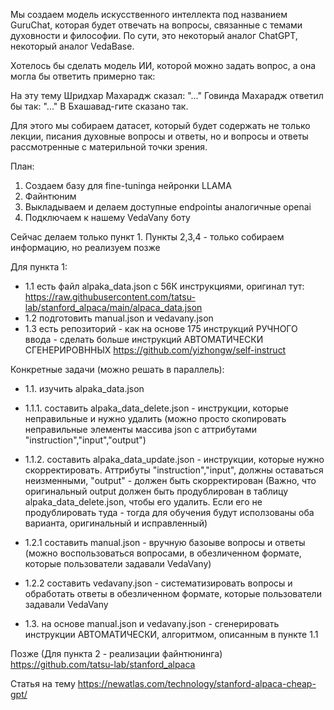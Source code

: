 Мы создаем модель искусственного интеллекта под названием GuruChat, которая будет отвечать на вопросы, связанные с темами духовности и философии.
По сути, это  некоторый аналог ChatGPT, некоторый аналог VedaBase.

Хотелось бы сделать модель ИИ, которой можно задать вопрос, а она могла бы ответить примерно так:

На эту тему Шридхар Махарадж сказал: "..."
Говинда Махарадж ответил бы так: "..."
В Бхашавад-гите сказано так.

Для этого мы собираем датасет, который будет содержать не только лекции, писания духовные вопросы и ответы, но и вопросы и ответы рассмотренные с материльной точки зрения.

План:

1. Создаем базу для fine-tuningа нейронки LLAMA
2. Файнтюним
3. Выкладываем и делаем доступные endpointы аналогичные openai
4. Подключаем к нашему VedaVany боту

Сейчас делаем только пункт 1. Пункты 2,3,4 - только собираем информацию, но реализуем позже

Для пункта 1:

* 1.1 есть файл alpaka_data.json с 56К инструкциями, оригинал тут: https://raw.githubusercontent.com/tatsu-lab/stanford_alpaca/main/alpaca_data.json
* 1.2 подготовить manual.json и vedavany.json
* 1.3 есть репозиторий - как на основе 175 инструкций РУЧНОГО ввода - сделать больше инструкций АВТОМАТИЧЕСКИ СГЕНЕРИРОВННЫХ https://github.com/yizhongw/self-instruct

Конкретные задачи (можно решать в параллель):
* 1.1. изучить alpaka_data.json
* 1.1.1. составить alpaka_data_delete.json - инструкции, которые неправильные и нужно удалить (можно просто скопировать неправильные элементы массива json c аттрибутами "instruction","input","output")
* 1.1.2. составить alpaka_data_update.json - инструкции, которые нужно скорректировать. Аттрибуты "instruction","input", должны оставаться неизменными, "output" - должен быть скорректирован (Важно, что оригинальный output должен быть продублирован в таблицу alpaka_data_delete.json, чтобы его удалить. Если его не продублировать туда - тогда для обучения будут исползованы оба варианта, оригинальный и исправленный)

* 1.2.1 составить manual.json - вручную базоыве вопросы и ответы (можно воспользоваться вопросами, в обезличенном формате, которые пользователи задавали VedaVany)
* 1.2.2 составить vedavany.json - систематизировать вопросы и обработать ответы в обезличенном формате, которые пользователи задавали VedaVany

* 1.3. на основе manual.json и vedavany.json - сгенерировать инструкции АВТОМАТИЧЕСКИ, алгоритмом, описанным в пункте 1.1


Позже (Для пункта 2 - реализации файнтюнинга)
https://github.com/tatsu-lab/stanford_alpaca


Статья на тему
https://newatlas.com/technology/stanford-alpaca-cheap-gpt/

